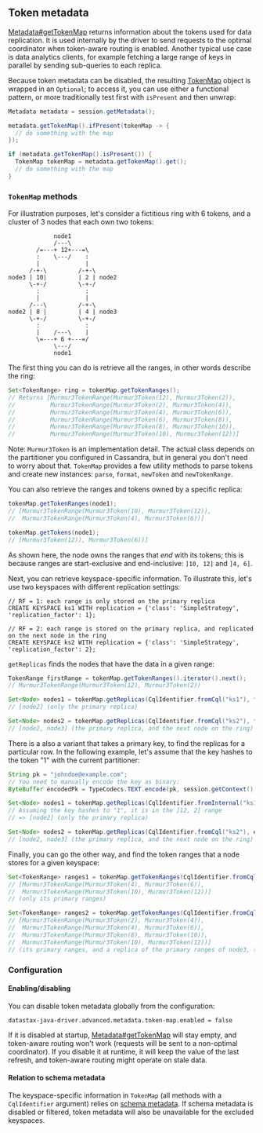 ## Token metadata

[Metadata#getTokenMap] returns information about the tokens used for data replication. It is used
internally by the driver to send requests to the optimal coordinator when token-aware routing is
enabled. Another typical use case is data analytics clients, for example fetching a large range of
keys in parallel by sending sub-queries to each replica. 

Because token metadata can be disabled, the resulting [TokenMap] object is wrapped in an `Optional`;
to access it, you can use either a functional pattern, or more traditionally test first with
`isPresent` and then unwrap:  

```java
Metadata metadata = session.getMetadata();

metadata.getTokenMap().ifPresent(tokenMap -> {
  // do something with the map
});

if (metadata.getTokenMap().isPresent()) {
  TokenMap tokenMap = metadata.getTokenMap().get();
  // do something with the map
}
```


### `TokenMap` methods

For illustration purposes, let's consider a fictitious ring with 6 tokens, and a cluster of 3 nodes
that each own two tokens:

```ditaa
             node1
             /---\
        /=---+ 12+---=\
        :    \---/    :
        |             |
      /-+-\         /-+-\
node3 | 10|         | 2 | node2
      \-+-/         \-+-/
        :             :
        |             |
      /---\         /-+-\
node2 | 8 |         | 4 | node3
      \-+-/         \-+-/
        :             :
        |    /---\    |
        \=---+ 6 +---=/
             \---/
             node1
```

The first thing you can do is retrieve all the ranges, in other words describe the ring:

```java
Set<TokenRange> ring = tokenMap.getTokenRanges();
// Returns [Murmur3TokenRange(Murmur3Token(12), Murmur3Token(2)),
//          Murmur3TokenRange(Murmur3Token(2), Murmur3Token(4)),
//          Murmur3TokenRange(Murmur3Token(4), Murmur3Token(6)),
//          Murmur3TokenRange(Murmur3Token(6), Murmur3Token(8)),
//          Murmur3TokenRange(Murmur3Token(8), Murmur3Token(10)),
//          Murmur3TokenRange(Murmur3Token(10), Murmur3Token(12))]
```

Note: `Murmur3Token` is an implementation detail. The actual class depends on the partitioner
you configured in Cassandra, but in general you don't need to worry about that. `TokenMap` provides
a few utility methods to parse tokens and create new instances: `parse`, `format`, `newToken` and
`newTokenRange`.

You can also retrieve the ranges and tokens owned by a specific replica:

```java
tokenMap.getTokenRanges(node1);
// [Murmur3TokenRange(Murmur3Token(10), Murmur3Token(12)),
//  Murmur3TokenRange(Murmur3Token(4), Murmur3Token(6))]

tokenMap.getTokens(node1);
// [Murmur3Token(12)), Murmur3Token(6))]
``` 

As shown here, the node owns the ranges that *end* with its tokens; this is because ranges are
start-exclusive and end-inclusive: `]10, 12]` and `]4, 6]`.

Next, you can retrieve keyspace-specific information. To illustrate this, let's use two keyspaces
with different replication settings:

```
// RF = 1: each range is only stored on the primary replica
CREATE KEYSPACE ks1 WITH replication = {'class': 'SimpleStrategy', 'replication_factor': 1};

// RF = 2: each range is stored on the primary replica, and replicated on the next node in the ring
CREATE KEYSPACE ks2 WITH replication = {'class': 'SimpleStrategy', 'replication_factor': 2};
```

`getReplicas` finds the nodes that have the data in a given range:

```java
TokenRange firstRange = tokenMap.getTokenRanges().iterator().next();
// Murmur3TokenRange(Murmur3Token(12), Murmur3Token(2))

Set<Node> nodes1 = tokenMap.getReplicas(CqlIdentifier.fromCql("ks1"), firstRange);
// [node2] (only the primary replica)

Set<Node> nodes2 = tokenMap.getReplicas(CqlIdentifier.fromCql("ks2"), firstRange);
// [node2, node3] (the primary replica, and the next node on the ring)
```

There is a also a variant that takes a primary key, to find the replicas for a particular row. In
the following example, let's assume that the key hashes to the token "1" with the current
partitioner:

```java
String pk = "johndoe@example.com";
// You need to manually encode the key as binary:
ByteBuffer encodedPk = TypeCodecs.TEXT.encode(pk, session.getContext().getProtocolVersion());

Set<Node> nodes1 = tokenMap.getReplicas(CqlIdentifier.fromInternal("ks1"), encodedPk);
// Assuming the key hashes to "1", it is in the ]12, 2] range
// => [node2] (only the primary replica)

Set<Node> nodes2 = tokenMap.getReplicas(CqlIdentifier.fromCql("ks2"), encodedPk);
// [node2, node3] (the primary replica, and the next node on the ring)
```

Finally, you can go the other way, and find the token ranges that a node stores for a given
keyspace:

```java
Set<TokenRange> ranges1 = tokenMap.getTokenRanges(CqlIdentifier.fromCql("ks1"), node1);
// [Murmur3TokenRange(Murmur3Token(4), Murmur3Token(6)),
//  Murmur3TokenRange(Murmur3Token(10), Murmur3Token(12))]
// (only its primary ranges)

Set<TokenRange> ranges2 = tokenMap.getTokenRanges(CqlIdentifier.fromCql("ks2"), node1);
// [Murmur3TokenRange(Murmur3Token(2), Murmur3Token(4)),
//  Murmur3TokenRange(Murmur3Token(4), Murmur3Token(6)),
//  Murmur3TokenRange(Murmur3Token(8), Murmur3Token(10)),
//  Murmur3TokenRange(Murmur3Token(10), Murmur3Token(12))]
// (its primary ranges, and a replica of the primary ranges of node3, the previous node on the ring)
```

### Configuration

#### Enabling/disabling

You can disable token metadata globally from the configuration:

```
datastax-java-driver.advanced.metadata.token-map.enabled = false
```

If it is disabled at startup, [Metadata#getTokenMap] will stay empty, and token-aware routing won't
work (requests will be sent to a non-optimal coordinator). If you disable it at runtime, it will
keep the value of the last refresh, and token-aware routing might operate on stale data.

#### Relation to schema metadata

The keyspace-specific information in `TokenMap` (all methods with a `CqlIdentifier` argument) relies
on [schema metadata](../schema/). If schema metadata is disabled or filtered, token metadata will
also be unavailable for the excluded keyspaces.


[Metadata#getTokenMap]: https://docs.datastax.com/en/drivers/java/4.1/com/datastax/oss/driver/api/core/metadata/Metadata.html#getTokenMap--
[TokenMap]:             https://docs.datastax.com/en/drivers/java/4.1/com/datastax/oss/driver/api/core/metadata/TokenMap.html